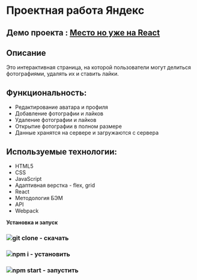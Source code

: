 # Проектная работа Яндекс

## Демо проекта : [Место но уже на React](https://jon666grid.github.io/mesto-react/)

## Описание
Это интерактивная страница, на которой пользователи могут делиться фотографиями, удалять их и ставить лайки.

## Функциональность:
* Редактирование аватара и профиля
* Добавление фотографии и лайков
* Удаление фотографии и лайков
* Открытие фотографии в полном размере
* Данные хранятся на сервере и загружаются с сервера

## Используемые технологии:

* HTML5
* CSS
* JavaScript
* Адаптивная верстка - flex, grid
* React
* Методология БЭМ
* API
* Webpack

**Установка и запуск**

### ![git clone](https://img.shields.io/badge/-git%20clone-red) - скачать
### ![npm i](https://img.shields.io/badge/-npm%20i-yellow) - установить
### ![npm start](https://img.shields.io/badge/-npm%20start-green) - запустить
